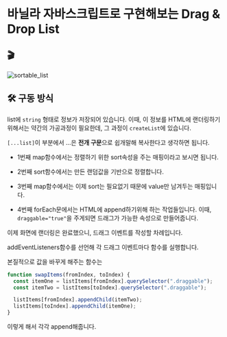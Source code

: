 # 바닐라 자바스크립트로 구현해보는 Drag & Drop List

## 🎬

![sortable_list](https://user-images.githubusercontent.com/48292190/121149935-0af20600-c87e-11eb-93b8-9874677a7ece.gif)

## 🛠 구동 방식

list에 `string` 형태로 정보가 저장되어 있습니다. 이때, 이 정보를 HTML에 랜더링하기 위해서는 약간의 가공과정이 필요한데, 그 과정이 `createList`에 있습니다.

`[...list]`이 부분에서 ...은 **전개 구문**으로 쉽개말해 복사한다고 생각하면 됩니다.

- 1번째 map함수에서는 정렬하기 위한 sort속성을 주는 매핑이라고 보시면 됩니다.

- 2번째 sort함수에서는 만든 랜덤값을 기반으로 정렬합니다.

- 3번째 map함수에서는 이제 sort는 필요없기 때문에 value만 남겨두는 매핑입니다.

- 4번째 forEach문에서는 HTML에 append하기위해 하는 작업들입니다.
  이때, `draggable="true"`을 주게되면 드래그가 가능한 속성으로 만들어줍니다.

이제 화면에 랜더링은 완료했으니, 드래그 이벤트를 작성할 차례입니다.

addEventListeners함수를 선언해 각 드래그 이벤트마다 함수를 실행합니다.

본질적으로 값을 바꾸게 해주는 함수는

```js
function swapItems(fromIndex, toIndex) {
  const itemOne = listItems[fromIndex].querySelector(".draggable");
  const itemTwo = listItems[toIndex].querySelector(".draggable");

  listItems[fromIndex].appendChild(itemTwo);
  listItems[toIndex].appendChild(itemOne);
}
```

이렇게 해서 각각 append해줍니다.
